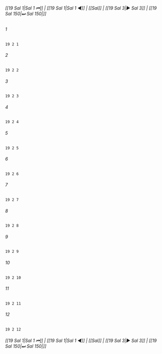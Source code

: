 
###### [[19 Sal 1|Sal 1 ⏮]] | [[19 Sal 1|Sal 1 ◀]] | [[Sal]] | [[19 Sal 3|▶ Sal 3]] | [[19 Sal 150|⏭ Sal 150|]]

###### 1
``` verse
19 2 1 
```
###### 2
``` verse
19 2 2 
```
###### 3
``` verse
19 2 3 
```
###### 4
``` verse
19 2 4 
```
###### 5
``` verse
19 2 5 
```
###### 6
``` verse
19 2 6 
```
###### 7
``` verse
19 2 7 
```
###### 8
``` verse
19 2 8 
```
###### 9
``` verse
19 2 9 
```
###### 10
``` verse
19 2 10 
```
###### 11
``` verse
19 2 11 
```
###### 12
``` verse
19 2 12 
```

###### [[19 Sal 1|Sal 1 ⏮]] | [[19 Sal 1|Sal 1 ◀]] | [[Sal]] | [[19 Sal 3|▶ Sal 3]] | [[19 Sal 150|⏭ Sal 150|]]

